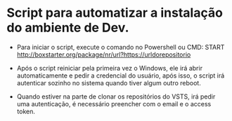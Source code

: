 # Script para automatizar a instalação do ambiente de Dev.


- Para iniciar o script, execute o comando no Powershell ou CMD: START http://boxstarter.org/package/nr/url?https://urldorepositorio

- Após o script reiniciar pela primeira vez o Windows, ele irá abrir automaticamente e pedir a credencial do usuário, após isso, o script irá autenticar sozinho no sistema quando tiver algum outro reboot.

- Quando estiver na parte de clonar os repositórios do VSTS, irá pedir uma autenticação, é necessário preencher com o email e o access token.
